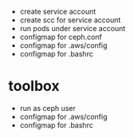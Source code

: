 * create service account
* create scc for service account
* run pods under service account
* configmap for ceph.conf
* configmap for .aws/config
* configmap for .bashrc

# toolbox
* run as ceph user
* configmap for .aws/config
* configmap for .bashrc
